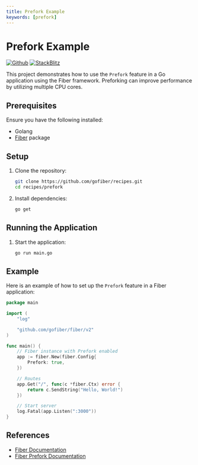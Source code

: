 ```yaml
---
title: Prefork Example
keywords: [prefork]
---
```


# Prefork Example

[![Github](https://img.shields.io/static/v1?label=&message=Github&color=2ea44f&style=for-the-badge&logo=github)](https://github.com/gofiber/recipes/tree/master/prefork) [![StackBlitz](https://img.shields.io/static/v1?label=&message=StackBlitz&color=2ea44f&style=for-the-badge&logo=StackBlitz)](https://stackblitz.com/github/gofiber/recipes/tree/master/prefork)

This project demonstrates how to use the `Prefork` feature in a Go application using the Fiber framework. Preforking can improve performance by utilizing multiple CPU cores.

## Prerequisites

Ensure you have the following installed:

- Golang
- [Fiber](https://github.com/gofiber/fiber) package

## Setup

1. Clone the repository:
    ```sh
    git clone https://github.com/gofiber/recipes.git
    cd recipes/prefork
    ```

2. Install dependencies:
    ```sh
    go get
    ```

## Running the Application

1. Start the application:
    ```sh
    go run main.go
    ```

## Example

Here is an example of how to set up the `Prefork` feature in a Fiber application:

```go
package main

import (
    "log"

    "github.com/gofiber/fiber/v2"
)

func main() {
    // Fiber instance with Prefork enabled
    app := fiber.New(fiber.Config{
        Prefork: true,
    })

    // Routes
    app.Get("/", func(c *fiber.Ctx) error {
        return c.SendString("Hello, World!")
    })

    // Start server
    log.Fatal(app.Listen(":3000"))
}
```

## References

- [Fiber Documentation](https://docs.gofiber.io)
- [Fiber Prefork Documentation](https://docs.gofiber.io/api/fiber#prefork)
